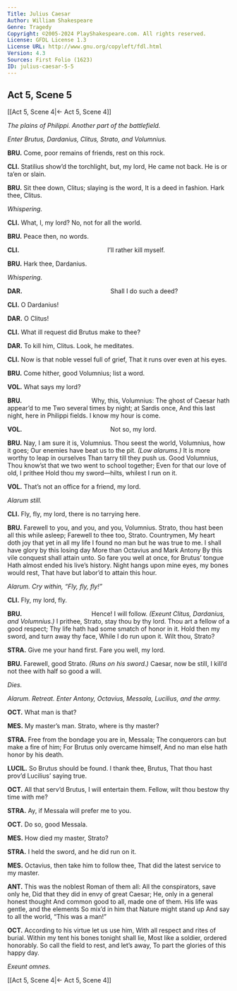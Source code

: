 ```yaml
---
Title: Julius Caesar
Author: William Shakespeare
Genre: Tragedy
Copyright: ©2005-2024 PlayShakespeare.com. All rights reserved.
License: GFDL License 1.3
License URL: http://www.gnu.org/copyleft/fdl.html
Version: 4.3
Sources: First Folio (1623)
ID: julius-caesar-5-5
---
```


## Act 5, Scene 5
[[Act 5, Scene 4|← Act 5, Scene 4]]

*The plains of Philippi. Another part of the battlefield.*

*Enter Brutus, Dardanius, Clitus, Strato, and Volumnius.*

**BRU.**
Come, poor remains of friends, rest on this rock.

**CLI.**
Statilius show’d the torchlight, but, my lord,
He came not back. He is or ta’en or slain.

**BRU.**
Sit thee down, Clitus; slaying is the word,
It is a deed in fashion. Hark thee, Clitus.

*Whispering.*

**CLI.**
What, I, my lord? No, not for all the world.

**BRU.**
Peace then, no words.

**CLI.**
              I’ll rather kill myself.

**BRU.**
Hark thee, Dardanius.

*Whispering.*

**DAR.**
              Shall I do such a deed?

**CLI.**
O Dardanius!

**DAR.**
O Clitus!

**CLI.**
What ill request did Brutus make to thee?

**DAR.**
To kill him, Clitus. Look, he meditates.

**CLI.**
Now is that noble vessel full of grief,
That it runs over even at his eyes.

**BRU.**
Come hither, good Volumnius; list a word.

**VOL.**
What says my lord?

**BRU.**
           Why, this, Volumnius:
The ghost of Caesar hath appear’d to me
Two several times by night; at Sardis once,
And this last night, here in Philippi fields.
I know my hour is come.

**VOL.**
              Not so, my lord.

**BRU.**
Nay, I am sure it is, Volumnius.
Thou seest the world, Volumnius, how it goes;
Our enemies have beat us to the pit.
*(Low alarums.)*
It is more worthy to leap in ourselves
Than tarry till they push us. Good Volumnius,
Thou know’st that we two went to school together;
Even for that our love of old, I prithee
Hold thou my sword—hilts, whilest I run on it.

**VOL.**
That’s not an office for a friend, my lord.

*Alarum still.*

**CLI.**
Fly, fly, my lord, there is no tarrying here.

**BRU.**
Farewell to you, and you, and you, Volumnius.
Strato, thou hast been all this while asleep;
Farewell to thee too, Strato. Countrymen,
My heart doth joy that yet in all my life
I found no man but he was true to me.
I shall have glory by this losing day
More than Octavius and Mark Antony
By this vile conquest shall attain unto.
So fare you well at once, for Brutus’ tongue
Hath almost ended his live’s history.
Night hangs upon mine eyes, my bones would rest,
That have but labor’d to attain this hour.

*Alarum. Cry within, “Fly, fly, fly!”*

**CLI.**
Fly, my lord, fly.

**BRU.**
           Hence! I will follow.
*(Exeunt Clitus, Dardanius, and Volumnius.)*
I prithee, Strato, stay thou by thy lord.
Thou art a fellow of a good respect;
Thy life hath had some smatch of honor in it.
Hold then my sword, and turn away thy face,
While I do run upon it. Wilt thou, Strato?

**STRA.**
Give me your hand first. Fare you well, my lord.

**BRU.**
Farewell, good Strato.
*(Runs on his sword.)*
Caesar, now be still,
I kill’d not thee with half so good a will.

*Dies.*

*Alarum. Retreat. Enter Antony, Octavius, Messala, Lucilius, and the army.*

**OCT.**
What man is that?

**MES.**
My master’s man. Strato, where is thy master?

**STRA.**
Free from the bondage you are in, Messala;
The conquerors can but make a fire of him;
For Brutus only overcame himself,
And no man else hath honor by his death.

**LUCIL.**
So Brutus should be found. I thank thee, Brutus,
That thou hast prov’d Lucilius’ saying true.

**OCT.**
All that serv’d Brutus, I will entertain them.
Fellow, wilt thou bestow thy time with me?

**STRA.**
Ay, if Messala will prefer me to you.

**OCT.**
Do so, good Messala.

**MES.**
How died my master, Strato?

**STRA.**
I held the sword, and he did run on it.

**MES.**
Octavius, then take him to follow thee,
That did the latest service to my master.

**ANT.**
This was the noblest Roman of them all:
All the conspirators, save only he,
Did that they did in envy of great Caesar;
He, only in a general honest thought
And common good to all, made one of them.
His life was gentle, and the elements
So mix’d in him that Nature might stand up
And say to all the world, “This was a man!”

**OCT.**
According to his virtue let us use him,
With all respect and rites of burial.
Within my tent his bones tonight shall lie,
Most like a soldier, ordered honorably.
So call the field to rest, and let’s away,
To part the glories of this happy day.

*Exeunt omnes.*

[[Act 5, Scene 4|← Act 5, Scene 4]]